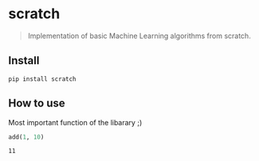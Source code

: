 # scratch
> Implementation of basic Machine Learning algorithms from scratch.


## Install

`pip install scratch`

## How to use

Most important function of the libarary ;)

```python
add(1, 10)
```




    11


